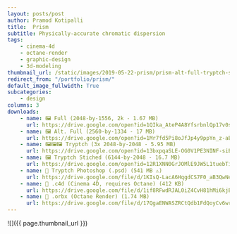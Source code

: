 ```yaml
---
layout: posts/post
author: Pramod Kotipalli
title:  Prism
subtitle: Physically-accurate chromatic dispersion 
tags:
    - cinema-4d
    - octane-render
    - graphic-design
    - 3d-modeling
thumbnail_url: /static/images/2019-05-22-prism/prism-alt-full-tryptch-stitched-thumbnail.jpg
redirect_from: "/portfolio/prism/"
default_image_fullwidth: True
subcategories:
    - design
columns: 3
downloads:
    - name: 🖼️ Full (2048-by-1556, 2k - 1.67 MB)
      url: https://drive.google.com/open?id=1QIka_AteP4A8YfsrbnlQp17v0sMm_UFl
    - name: 🖼️ Alt. Full (2560-by-1334 - 17 MB)
      url: https://drive.google.com/open?id=1Mr7fd5Pi8oJfJp4y9ppYn_z-aEVe-vF8
    - name: 🖼️🖼️🖼️ Tryptch (3x 2048-by-2048 - 5.95 MB)
      url: https://drive.google.com/open?id=13bxpqaSLE-OG0V1PE3NINF-siEUwaXsl
    - name: 🖼️ Tryptch Stiched (6144-by-2048 - 16.7 MB)
      url: https://drive.google.com/open?id=12R1XNN0GrJOMlE9JW5L1tuebTiuXEVao
    - name: 💾 Tryptch Photoshop (.psd) (541 MB ⚠️)
      url: https://drive.google.com/file/d/1KIsQ-LacA6HqgdCS7F0_aB3QwNeWdWhb/view?usp=sharing
    - name: 🎥 .c4d (Cinema 4D, requires Octane) (412 KB)
      url: https://drive.google.com/file/d/1if8RFwdRJAL0iZ4CvH81hMi6kjEPLLFA/view?usp=sharing
    - name: 🎥 .orbx (Octane Render) (1.74 MB)
      url: https://drive.google.com/file/d/17QgaENWASZRCtQdb1FdQoyCv6wrtW_Gk/view?usp=sharing
---
```


![]({{ page.thumbnail_url }})
